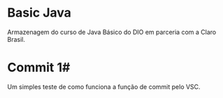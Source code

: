 # Basic Java
Armazenagem do curso de Java Básico do DIO em parceria com a Claro Brasil. 

# Commit 1#
Um simples teste de como funciona a função de commit pelo VSC.